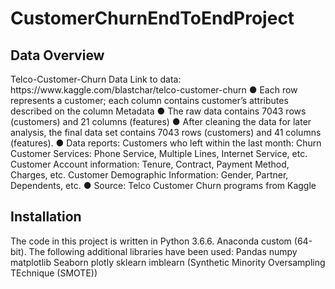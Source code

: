 # CustomerChurnEndToEndProject
<h2>Data Overview </h2>
Telco-Customer-Churn Data 
Link to data: https://www.kaggle.com/blastchar/telco-customer-churn
● Each row represents a customer; each column contains customer’s attributes described on the column Metadata 
● The raw data contains 7043 rows (customers) and 21 columns (features) 
● After cleaning the data for later analysis, the final data set contains 7043 rows (customers) and 41 columns (features).
 ● Data reports: Customers who left within the last month: Churn Customer Services: Phone Service, Multiple Lines, Internet Service, etc. Customer Account information: Tenure, Contract, Payment Method, Charges, etc. Customer Demographic Information: Gender, Partner, Dependents, etc.
 ● Source: Telco Customer Churn programs from Kaggle

<h2>Installation</h2>
The code in this project is written in Python 3.6.6.
Anaconda custom (64-bit). The following additional libraries have been used:
Pandas				     numpy 				matplotlib
Seaborn 			    plotly 				sklearn
imblearn (Synthetic Minority Oversampling TEchnique (SMOTE))

